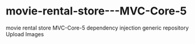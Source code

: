 # movie-rental-store---MVC-Core-5
movie rental store 
MVC-Core-5
dependency injection
generic repository 
Upload Images
